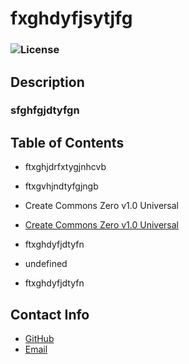 
# fxghdyfjsytjfg

### ![License](https://licensebuttons.net/l/zero/1.0/80x15.png)

## Description
### sfghfgjdtyfgn

## Table of Contents
  * ftxghjdrfxtygjnhcvb

  * ftxgvhjndtyfgjngb

  * Create Commons Zero v1.0 Universal
 
  * [Create Commons Zero v1.0 Universal](http://creativecommons.org/publicdomain/zero/1.0/)

  * ftxghdyfjdtyfn 

  * undefined

  * ftxghdyfjdtyfn 


## Contact Info
* [GitHub](https://github.com/pfdemarco)
* [Email](mailto:pfdemarco@hotmail.com)
